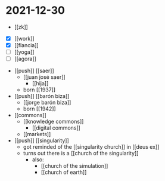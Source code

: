 # 2021-12-30

- [[zk]]
- [x] [[work]]
- [x] [[flancia]]
- [ ] [[yoga]]
- [ ] [[agora]]
- [[push]] [[saer]]
  - [[juan josé saer]]
    - [[hija]]
  - born [[1937]]
- [[push]] [[barón biza]]
  - [[jorge barón biza]]
  - born [[1942]]
- [[commons]]
  - [[knowledge commons]]
    - [[digital commons]]
  - [[markets]]
- [[push]] [[singularity]]
  - got reminded of the [[singularity church]] in [[deus ex]]
  - turns out there is a [[church of the singularity]]
    - also:
      - [[church of the simulation]]
      - [[church of earth]]
